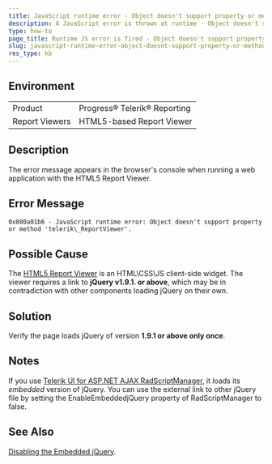 ```yaml
---
title: JavaScript runtime error - Object doesn't support property or method 'telerik_ReportViewer'
description: A JavaScript error is thrown at runtime - Object doesn't support property or method 'telerik_ReportViewer'.
type: how-to
page_title: Runtime JS error is fired - Object doesn't support property or method 'telerik_ReportViewer'
slug: javascript-runtime-error-object-doesnt-support-property-or-method-telerik-reportviewer
res_type: kb
---
```


## Environment

<table>
	<tr>
		<td>Product</td>
		<td>Progress® Telerik® Reporting</td>
	</tr>
  	<tr>
		<td>Report Viewers</td>
		<td>HTML5-based Report Viewer</td>
	</tr>
</table>

## Description
  
 The error message appears in the browser's console when running a web application with the HTML5 Report Viewer.  
 
## Error Message

```
0x800a01b6 - JavaScript runtime error: Object doesn't support property or method 'telerik\_ReportViewer'.  
```

## Possible Cause

The [HTML5 Report Viewer](../html5-report-viewer) is an HTML\CSS\JS client-side widget. The viewer requires a link to **jQuery v1.9.1. or above**, which may be in contradiction with other components loading jQuery on their own. 
  
## Solution
 
 Verify the page loads jQuery of version **1.9.1 or above only once**.  
  
## Notes

If you use [Telerik UI for ASP.NET AJAX RadScriptManager](../../devtools/aspnet-ajax/controls/scriptmanager/overview), it loads its *embedded* version of jQuery. You can use the external link to other jQuery file by setting the EnableEmbeddedjQuery property of RadScriptManager to false.  

## See Also

[Disabling the Embedded jQuery](../../devtools/aspnet-ajax/controls/scriptmanager/disabling-the-embedded-jquery).

